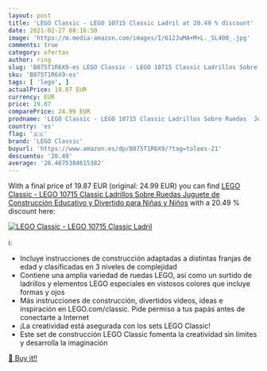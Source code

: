 ```yaml
---
layout: post
title: 'LEGO Classic - LEGO 10715 Classic Ladril at 20.49 % discount'
date: 2021-02-27 08:16:50
image: 'https://m.media-amazon.com/images/I/612JuMA+M+L._SL400_.jpg'
comments: true
category: ofertas
author: ring
slug: 'B075T1R6X9-es LEGO Classic - LEGO 10715 Classic Ladrillos Sobre Ruedas...'
sku: 'B075T1R6X9-es'
tags: [ 'lego', ]
actualPrice: 19.87 EUR
currency: EUR
price: 19.87
comparePrice: 24.99 EUR
prodname: 'LEGO Classic - LEGO 10715 Classic Ladrillos Sobre Ruedas  Juguete de Construcción Educativo y Divertido para Niñas y Niños'
country: 'es'
flag: '🇪🇸'
brand: 'LEGO Classic'
buyurl: 'https://www.amazon.es/dp/B075T1R6X9/?tag=tolees-21'
descuento: '20.49'
average: '26.4675384615382'
---
```


With a final price of 19.87 EUR (original: 24.99 EUR) you can find [LEGO Classic - LEGO 10715 Classic Ladrillos Sobre Ruedas  Juguete de Construcción Educativo y Divertido para Niñas y Niños](https://www.amazon.es/dp/B075T1R6X9/?tag=tolees-21) with a  20.49 % discount here:

[![LEGO Classic - LEGO 10715 Classic Ladril](https://m.media-amazon.com/images/I/612JuMA+M+L._SL400_.jpg)](https://www.amazon.es/dp/B075T1R6X9/?tag=tolees-21)

ℹ️:

- Incluye instrucciones de construcción adaptadas a distintas franjas de edad y clasificadas en 3 niveles de complejidad
- Contiene una amplia variedad de ruedas LEGO, así como un surtido de ladrillos y elementos LEGO especiales en vistosos colores que incluye formas y ojos
- Más instrucciones de construcción, divertidos vídeos, ideas e inspiración en LEGO.com/classic. Pide permiso a tus papás antes de conectarte a Internet
- ¡La creatividad está asegurada con los sets LEGO Classic!
- Este set de construcción LEGO Classic fomenta la creatividad sin límites y desarrolla la imaginación

[🛒 Buy it!!](https://www.amazon.es/dp/B075T1R6X9/?tag=tolees-21)
